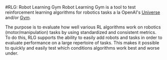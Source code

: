 #RLG: Robot Learning Gym
Robot Learning Gym is a tool to test reinforcement learning algorithms for robotics tasks a la OpenAI's [Universe](https://universe.openai.com/) and/or [Gym](https://gym.openai.com).

The purpose is to evaluate how well various RL algorithms work on robotics (motor/manipulation) tasks by using standardized and consistent metrics.
To do this, RLG supports the ability to easily add robots and tasks in order to evaluate performance on a large repertoire of tasks. This makes it possible to quickly and easily test which conditions algorithms work best and worse under.
